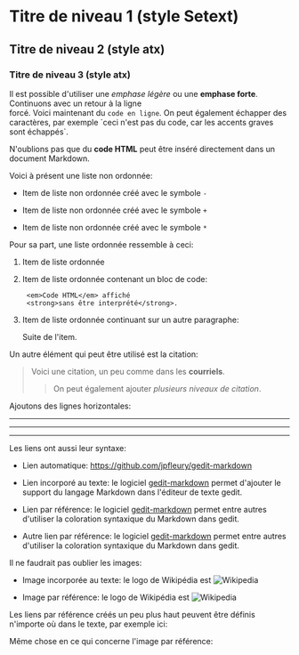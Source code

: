 Titre de niveau 1 (style Setext)
================================

## Titre de niveau 2 (style atx)

### Titre de niveau 3 (style atx) ###

Il est possible d'utiliser une *emphase légère* ou une **emphase forte**. Continuons avec un retour à la ligne  
forcé. Voici maintenant du `code en ligne`. On peut également échapper des caractères, par exemple \`ceci n'est pas du code, car les accents graves sont échappés\`.

N'oublions pas que du <strong>code HTML</strong> peut être inséré directement dans un document Markdown.

Voici à présent une liste non ordonnée:

- Item de liste non ordonnée créé avec le symbole `-`
+ Item de liste non ordonnée créé avec le symbole `+`
* Item de liste non ordonnée créé avec le symbole `*`

Pour sa part, une liste ordonnée ressemble à ceci:

1. Item de liste ordonnée

2. Item de liste ordonnée contenant un bloc de code:

		<em>Code HTML</em> affiché
		<strong>sans être interprété</strong>.

3. Item de liste ordonnée continuant sur un autre paragraphe:

	Suite de l'item.

Un autre élément qui peut être utilisé est la citation:

> Voici une citation, un peu comme dans les **courriels**.
>> On peut également ajouter *plusieurs niveaux de citation*.

Ajoutons des lignes horizontales:

----------
** ** ** ** **
__  __  __  __  __

Les liens ont aussi leur syntaxe:

- Lien automatique: <https://github.com/jpfleury/gedit-markdown>

- Lien incorporé au texte: le logiciel [gedit-markdown](https://github.com/jpfleury/gedit-markdown "Attribut title optionnel") permet d'ajouter le support du langage Markdown dans l'éditeur de texte gedit.

- Lien par référence: le logiciel [gedit-markdown][1] permet entre autres d'utiliser la coloration syntaxique du Markdown dans gedit.

- Autre lien par référence: le logiciel [gedit-markdown] permet entre autres d'utiliser la coloration syntaxique du Markdown dans gedit.

Il ne faudrait pas oublier les images:

- Image incorporée au texte: le logo de Wikipédia est ![Wikipedia](http://upload.wikimedia.org/wikipedia/commons/5/5a/Wikipedia-logo-v2-fr.png)

- Image par référence: le logo de Wikipédia est ![Wikipedia][logo wikipedia]

Les liens par référence créés un peu plus haut peuvent être définis n'importe où dans le texte, par exemple ici:

[1]: https://github.com/jpfleury/gedit-markdown
[gedit-markdown]: https://github.com/jpfleury/gedit-markdown

Même chose en ce qui concerne l'image par référence:

[logo wikipedia]: http://upload.wikimedia.org/wikipedia/commons/5/5a/Wikipedia-logo-v2-fr.png "Attribut title optionnel"
